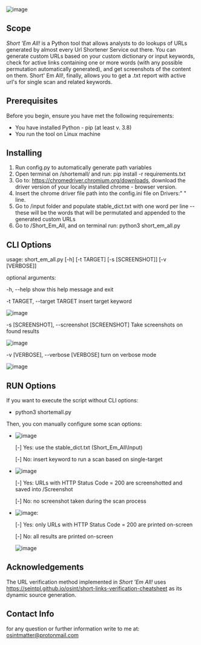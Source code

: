 ![image](https://user-images.githubusercontent.com/104920726/167404030-187d1e56-1cca-4794-8d9f-9237023507d5.png)

## Scope
*Short 'Em All!* is a Python tool that allows analysts to do lookups of URLs generated by almost every Url Shortener Service out there.
You can generate custom URLs based on your custom dictionary or input keywords, check for active links containing one or more words (with any possible permutation automatically generated), and get screenshots of the content on them.
Short' Em All!, finally, allows you to get a .txt report with active url's for single scan and related keywords.

## Prerequisites
Before you begin, ensure you have met the following requirements:

* You have installed Python - pip (at least v. 3.8) 
* You run the tool on Linux machine

## Installing
1. Run config.py to automatically generate path variables
1. Open terminal on /shortemall/ and run: pip install -r requirements.txt
1. Go to: https://chromedriver.chromium.org/downloads, download the driver version of your locally installed chrome - browser version. 
2. Insert the chrome driver file path into the config.ini file on Drivers:" " line.
3. Go to /input folder and populate stable\_dict.txt with one word per line -- these will be the words that will be permutated and appended to the generated custom URLs
4. Go to /Short\_Em\_All, and on terminal run: python3 short\_em\_all.py

## CLI Options

usage: short_em_all.py [-h] [-t TARGET] [-s [SCREENSHOT]] [-v [VERBOSE]]

optional arguments:

  -h, --help            show this help message and exit
  
  -t TARGET, --target TARGET
                        insert target keyword
			

![image](https://user-images.githubusercontent.com/104920726/167404842-dba8b38a-874a-46b1-a9e1-8bb740d04024.png)

			
  -s [SCREENSHOT], --screenshot [SCREENSHOT]
                        Take screenshots on found results

![image](https://user-images.githubusercontent.com/104920726/167404960-a22f0365-ad80-447a-87c2-5197ece6ad14.png)
		
  -v [VERBOSE], --verbose [VERBOSE]
                        turn on verbose mode

![image](https://user-images.githubusercontent.com/104920726/167405059-612382aa-6611-44d3-85fb-1a56cddd3025.png)

## RUN Options

If you want to execute the script without CLI options:

- python3 shortemall.py 

Then, you con manually configure some scan options: 

* ![image](https://user-images.githubusercontent.com/104920726/167404512-f2ad953f-cded-45af-8c11-bf160875b4b2.png)

  [-] Yes: use the stable\_dict.txt (Short\_Em\_All\Input)
  
  [-] No: insert keyword to run a scan based on single-target
		
* ![image](https://user-images.githubusercontent.com/104920726/167404597-c95a7af7-6ddc-4924-bf55-aef6ef49603d.png)

  [-] Yes: URLs with HTTP Status Code = 200 are screenshotted and saved into /Screenshot
  
  [-] No: no screenshot taken during the scan process
		
* ![image](https://user-images.githubusercontent.com/104920726/167406234-25d4bd43-1167-4747-af81-c865448d17f1.png):

  [-] Yes: only URLs with HTTP Status Code = 200 are printed on-screen
  
  [-] No: all results are printed on-screen
  
  ![image](https://user-images.githubusercontent.com/104920726/167405542-998f2984-cc4a-4b69-98af-57e73d8f5e48.png)

## Acknowledgements

The URL verification method implemented in *Short 'Em All!* uses https://seintpl.github.io/osint/short-links-verification-cheatsheet as its dynamic source generation.     
## Contact Info

for any question or further information write to me at: osintmatter@protonmail.com


